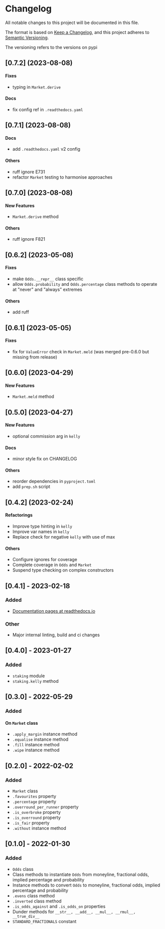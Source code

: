 # Changelog

All notable changes to this project will be documented in this file.

The format is based on [Keep a Changelog](https://keepachangelog.com/en/1.0.0/),
and this project adheres to [Semantic Versioning](https://semver.org/spec/v2.0.0.html).

The versioning refers to the versions on pypi

## [0.7.2] (2023-08-08)

#### Fixes

- typing in `Market.derive`

#### Docs

- fix config ref in `.readthedocs.yaml`

## [0.7.1] (2023-08-08)

#### Docs

- add `.readthedocs.yaml` v2 config

#### Others

- ruff ignore E731
- refactor `Market` testing to harmonise approaches

## [0.7.0] (2023-08-08)

#### New Features

- `Market.derive` method

#### Others

- ruff ignore F821

## [0.6.2] (2023-05-08)

#### Fixes

- make `Odds.__repr__` class specific
- allow `Odds.probability` and `Odds.percentage` class methods to operate at "never" and "always" extremes

#### Others

- add ruff

## [0.6.1] (2023-05-05)

#### Fixes

- fix for `ValueError` check in `Market.meld` (was merged pre-0.6.0 but missing from release)

## [0.6.0] (2023-04-29)

#### New Features

- `Market.meld` method

## [0.5.0] (2023-04-27)

#### New Features

- optional commission arg in `kelly`

#### Docs

- minor style fix on CHANGELOG

#### Others

- reorder dependencies in `pyproject.toml`
- add `prep.sh` script

## [0.4.2] (2023-02-24)

#### Refactorings

- Improve type hinting in `kelly`
- Improve var names in `kelly`
- Replace check for negative `kelly` with use of max

#### Others

- Configure ignores for coverage
- Complete coverage in `Odds` and `Market`
- Suspend type checking on complex constructors

## [0.4.1] - 2023-02-18

### Added

- [Documentation pages at readthedocs.io](https://pybet.readthedocs.io)

### Other

- Major internal linting, build and ci changes

## [0.4.0] - 2023-01-27

### Added

- `staking` module
- `staking.kelly` method

## [0.3.0] - 2022-05-29

### Added

#### On `Market` class

- `.apply_margin` instance method
- `.equalise` instance method
- `.fill` instance method
- `.wipe` instance method

## [0.2.0] - 2022-02-02

### Added

- `Market` class
- `.favourites` property
- `.percentage` property
- `.overround_per_runner` property
- `.is_overbroke` property
- `.is_overround` property
- `.is_fair` property
- `.without` instance method

## [0.1.0] - 2022-01-30

### Added

- `Odds` class
- Class methods to instantiate `Odds` from moneyline, fractional odds, implied percentage and probability
- Instance methods to convert `Odds` to moneyline, fractional odds, implied percentage and probability
- `.evens` class method
- `.inverted` class method
- `.is_odds_against` and `.is_odds_on` properties
- Dunder methods for `__str__, __add__, __mul__, __rmul__, __true_div__`
- `STANDARD_FRACTIONALS` constant
